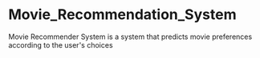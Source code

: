 # Movie_Recommendation_System
Movie Recommender System is a system that predicts movie preferences according to the user's choices
